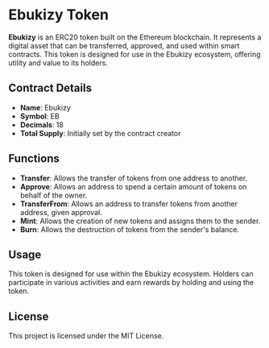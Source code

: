 # Ebukizy Token

**Ebukizy** is an ERC20 token built on the Ethereum blockchain. It represents a digital asset that can be transferred, approved, and used within smart contracts. This token is designed for use in the Ebukizy ecosystem, offering utility and value to its holders.

## Contract Details

- **Name**: Ebukizy
- **Symbol**: EB
- **Decimals**: 18
- **Total Supply**: Initially set by the contract creator

## Functions

- **Transfer**: Allows the transfer of tokens from one address to another.
- **Approve**: Allows an address to spend a certain amount of tokens on behalf of the owner.
- **TransferFrom**: Allows an address to transfer tokens from another address, given approval.
- **Mint**: Allows the creation of new tokens and assigns them to the sender.
- **Burn**: Allows the destruction of tokens from the sender's balance.

## Usage

This token is designed for use within the Ebukizy ecosystem. Holders can participate in various activities and earn rewards by holding and using the token.

## License

This project is licensed under the MIT License.
